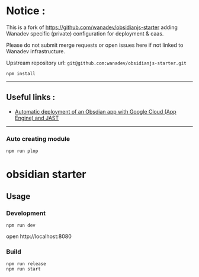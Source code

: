 # Notice :

This is a fork of https://github.com/wanadev/obsidianjs-starter adding Wanadev
specific (private) configuration for deployment & caas.

Please do not submit merge requests or open issues here if not linked to Wanadev
infrastructure.

Upstream repository url: `git@github.com:wanadev/obsidianjs-starter.git`

```
npm install
```
---

## Useful links :

* [Automatic deployment of an Obsdian app with Google Cloud (App Engine) and JAST](https://git.wanadev.org/obsidian/starter/wikis/D%C3%A9ploiement-Google-Cloud)

---

### Auto creating module

```
npm run plop
```


# obsidian starter

## Usage

### Development

```
npm run dev
```
open http://localhost:8080

### Build

```
npm run release
npm run start
```
